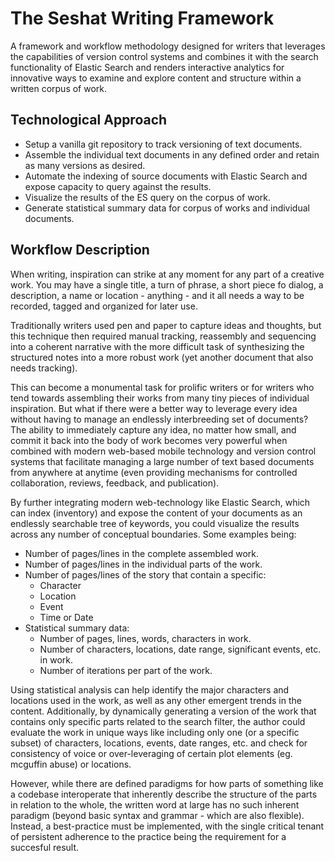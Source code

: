 # The Seshat Writing Framework

A framework and workflow methodology designed for writers that leverages the capabilities of version control systems and combines it with the search functionality of Elastic Search and renders interactive analytics for innovative ways to examine and explore content and structure within a written corpus of work.

## Technological Approach

- Setup a vanilla git repository to track versioning of text documents.
- Assemble the individual text documents in any defined order and retain as many versions as desired.
- Automate the indexing of source documents with Elastic Search and expose capacity to query against the results.
- Visualize the results of the ES query on the corpus of work.
- Generate statistical summary data for corpus of works and individual documents.

## Workflow Description

When writing, inspiration can strike at any moment for any part of a creative work. You may have a single title, a turn of phrase, a short piece fo dialog, a description, a name or location - anything - and it all needs a way to be recorded, tagged and organized for later use.

Traditionally writers used pen and paper to capture ideas and thoughts, but this technique then required manual tracking, reassembly and sequencing into a coherent narrative with the more difficult task of synthesizing the structured notes into a more robust work (yet another document that also needs tracking).

This can become a monumental task for prolific writers or for writers who tend towards assembling their works from many tiny pieces of individual inspiration. But what if there were a better way to leverage every idea without having to manage an endlessly interbreeding set of documents? The ability to immediately capture any idea, no matter how small, and commit it back into the body of work becomes very powerful when combined with modern web-based mobile technology and version control systems that facilitate managing a large number of text based documents from anywhere at anytime (even providing mechanisms for controlled collaboration, reviews, feedback, and publication).

By further integrating modern web-technology like Elastic Search, which can index (inventory) and expose the content of your documents as an endlessly searchable tree of keywords, you could visualize the results across any number of conceptual boundaries. Some examples being:

  - Number of pages/lines in the complete assembled work.
  - Number of pages/lines in the individual parts of the work.
  - Number of pages/lines of the story that contain a specific:
    - Character
    - Location
    - Event
    - Time or Date
  - Statistical summary data:
    - Number of pages, lines, words, characters in work.
    - Number of characters, locations, date range, significant events, etc. in work.
    - Number of iterations per part of the work.

Using statistical analysis can help identify the major characters and locations used in the work, as well as any other emergent trends in the content. Additionally, by dynamically generating a version of the work that contains only specific parts related to the search filter, the author could evaluate the work in unique ways like including only one (or a specific subset) of characters, locations, events, date ranges, etc. and check for consistency of voice or over-leveraging of certain plot elements (eg. mcguffin abuse) or locations.

However, while there are defined paradigms for how parts of something like a codebase interoperate that inherently describe the structure of the parts in relation to the whole, the written word at large has no such inherent paradigm (beyond basic syntax and grammar - which are also flexible). Instead, a best-practice must be implemented, with the single critical tenant of persistent adherence to the practice being the requirement for a succesful result.
